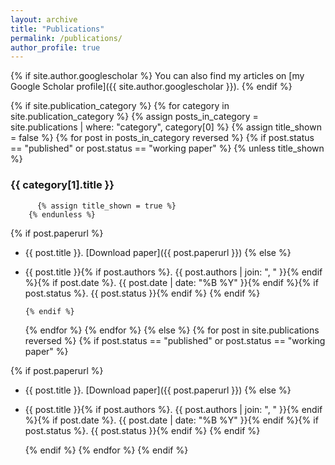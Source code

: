```yaml
---
layout: archive
title: "Publications"
permalink: /publications/
author_profile: true
---
```


{% if site.author.googlescholar %}
You can also find my articles on [my Google Scholar profile]({{ site.author.googlescholar }}).
{% endif %}

{% if site.publication_category %}
  {% for category in site.publication_category %}
    {% assign posts_in_category = site.publications | where: "category", category[0] %}
    {% assign title_shown = false %}
    {% for post in posts_in_category reversed %}
      {% if post.status == "published" or post.status == "working paper" %}
        {% unless title_shown %}
### {{ category[1].title }}
          {% assign title_shown = true %}
        {% endunless %}

{% if post.paperurl %}
- {{ post.title }}. [Download paper]({{ post.paperurl }})
{% else %}
- {{ post.title }}{% if post.authors %}. {{ post.authors | join: ", " }}{% endif %}{% if post.date %}. {{ post.date | date: "%B %Y" }}{% endif %}{% if post.status %}. {{ post.status }}{% endif %}
{% endif %}

      {% endif %}
    {% endfor %}
  {% endfor %}
{% else %}
  {% for post in site.publications reversed %}
    {% if post.status == "published" or post.status == "working paper" %}

{% if post.paperurl %}
- {{ post.title }}. [Download paper]({{ post.paperurl }})
{% else %}
- {{ post.title }}{% if post.authors %}. {{ post.authors | join: ", " }}{% endif %}{% if post.date %}. {{ post.date | date: "%B %Y" }}{% endif %}{% if post.status %}. {{ post.status }}{% endif %}
{% endif %}

    {% endif %}
  {% endfor %}
{% endif %}
